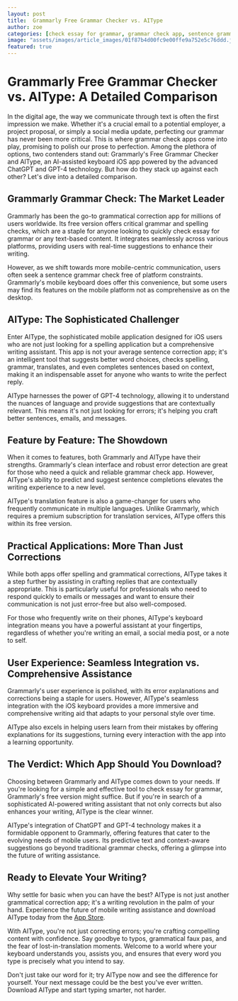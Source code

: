 ```yaml
---
layout: post
title:  Grammarly Free Grammar Checker vs. AIType
author: zoe
categories: [check essay for grammar, grammar check app, sentence grammar check free, sentence correction app, spelling application, grammatical correction app, grammarly grammar check]
image: "assets/images/article_images/01f87b4d00fc9e00ffe9a752e5c76ddd.jpg"
featured: true
---
```


# Grammarly Free Grammar Checker vs. AIType: A Detailed Comparison

In the digital age, the way we communicate through text is often the first impression we make. Whether it's a crucial email to a potential employer, a project proposal, or simply a social media update, perfecting our grammar has never been more critical. This is where grammar check apps come into play, promising to polish our prose to perfection. Among the plethora of options, two contenders stand out: Grammarly's Free Grammar Checker and AIType, an AI-assisted keyboard iOS app powered by the advanced ChatGPT and GPT-4 technology. But how do they stack up against each other? Let's dive into a detailed comparison.

## Grammarly Grammar Check: The Market Leader

Grammarly has been the go-to grammatical correction app for millions of users worldwide. Its free version offers critical grammar and spelling checks, which are a staple for anyone looking to quickly check essay for grammar or any text-based content. It integrates seamlessly across various platforms, providing users with real-time suggestions to enhance their writing.

However, as we shift towards more mobile-centric communication, users often seek a sentence grammar check free of platform constraints. Grammarly's mobile keyboard does offer this convenience, but some users may find its features on the mobile platform not as comprehensive as on the desktop.

## AIType: The Sophisticated Challenger

Enter AIType, the sophisticated mobile application designed for iOS users who are not just looking for a spelling application but a comprehensive writing assistant. This app is not your average sentence correction app; it's an intelligent tool that suggests better word choices, checks spelling, grammar, translates, and even completes sentences based on context, making it an indispensable asset for anyone who wants to write the perfect reply.

AIType harnesses the power of GPT-4 technology, allowing it to understand the nuances of language and provide suggestions that are contextually relevant. This means it's not just looking for errors; it's helping you craft better sentences, emails, and messages.

## Feature by Feature: The Showdown

When it comes to features, both Grammarly and AIType have their strengths. Grammarly's clean interface and robust error detection are great for those who need a quick and reliable grammar check app. However, AIType's ability to predict and suggest sentence completions elevates the writing experience to a new level.

AIType's translation feature is also a game-changer for users who frequently communicate in multiple languages. Unlike Grammarly, which requires a premium subscription for translation services, AIType offers this within its free version.

## Practical Applications: More Than Just Corrections

While both apps offer spelling and grammatical corrections, AIType takes it a step further by assisting in crafting replies that are contextually appropriate. This is particularly useful for professionals who need to respond quickly to emails or messages and want to ensure their communication is not just error-free but also well-composed.

For those who frequently write on their phones, AIType's keyboard integration means you have a powerful assistant at your fingertips, regardless of whether you're writing an email, a social media post, or a note to self.

## User Experience: Seamless Integration vs. Comprehensive Assistance

Grammarly's user experience is polished, with its error explanations and corrections being a staple for users. However, AIType's seamless integration with the iOS keyboard provides a more immersive and comprehensive writing aid that adapts to your personal style over time.

AIType also excels in helping users learn from their mistakes by offering explanations for its suggestions, turning every interaction with the app into a learning opportunity.

## The Verdict: Which App Should You Download?

Choosing between Grammarly and AIType comes down to your needs. If you're looking for a simple and effective tool to check essay for grammar, Grammarly's free version might suffice. But if you're in search of a sophisticated AI-powered writing assistant that not only corrects but also enhances your writing, AIType is the clear winner.

AIType's integration of ChatGPT and GPT-4 technology makes it a formidable opponent to Grammarly, offering features that cater to the evolving needs of mobile users. Its predictive text and context-aware suggestions go beyond traditional grammar checks, offering a glimpse into the future of writing assistance.

## Ready to Elevate Your Writing?

Why settle for basic when you can have the best? AIType is not just another grammatical correction app; it's a writing revolution in the palm of your hand. Experience the future of mobile writing assistance and download AIType today from the [App Store](https://apps.apple.com/us/app/aitype-grammar-check-keyboard/id6469163944).

With AIType, you're not just correcting errors; you're crafting compelling content with confidence. Say goodbye to typos, grammatical faux pas, and the fear of lost-in-translation moments. Welcome to a world where your keyboard understands you, assists you, and ensures that every word you type is precisely what you intend to say.

Don't just take our word for it; try AIType now and see the difference for yourself. Your next message could be the best you've ever written. Download AIType and start typing smarter, not harder.